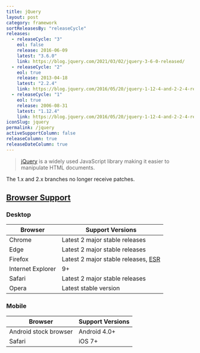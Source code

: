 ```yaml
---
title: jQuery
layout: post
category: framework
sortReleasesBy: "releaseCycle"
releases:
  - releaseCycle: "3"
    eol: false
    release: 2016-06-09
    latest: "3.6.0"
    link: https://blog.jquery.com/2021/03/02/jquery-3-6-0-released/
  - releaseCycle: "2"
    eol: true
    release: 2013-04-18
    latest: "2.2.4"
    link: https://blog.jquery.com/2016/05/20/jquery-1-12-4-and-2-2-4-released/
  - releaseCycle: "1"
    eol: true
    release: 2006-08-31
    latest: "1.12.4"
    link: https://blog.jquery.com/2016/05/20/jquery-1-12-4-and-2-2-4-released/
iconSlug: jquery
permalink: /jquery
activeSupportColumn: false
releaseColumn: true
releaseDateColumn: true
---
```

> [jQuery](https://jquery.com/) is a widely used JavaScript library making it easier to manipulate HTML documents.

The 1.x and 2.x branches no longer receive patches.

## [Browser Support](https://jquery.com/browser-support/)

### Desktop

| Browser           | Support Versions                                                                                |
|-------------------|-------------------------------------------------------------------------------------------------|
| Chrome            | Latest 2 major stable releases                                                                  |
| Edge              | Latest 2 major stable releases                                                                  |
| Firefox           | Latest 2 major stable releases, [ESR](https://support.mozilla.org/kb/firefox-esr-release-cycle) |
| Internet Explorer | 9+                                                                                              |
| Safari            | Latest 2 major stable releases                                                                  |
| Opera             | Latest stable version                                                                           |

### Mobile

| Browser               | Support Versions               |
|-----------------------|--------------------------------|
| Android stock browser | Android 4.0+                   |
| Safari                | iOS 7+                         |
